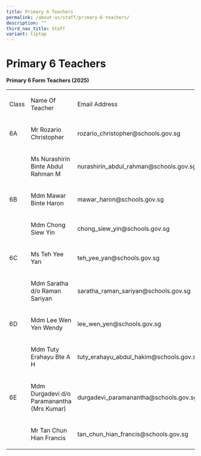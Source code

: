 ```yaml
---
title: Primary 6 Teachers
permalink: /about-us/staff/primary-6-teachers/
description: ""
third_nav_title: Staff
variant: tiptap
---
```

<h1><strong>Primary 6 Teachers</strong></h1>
<p><strong>Primary 6 Form Teachers (2025)</strong>
</p>
<table style="minWidth: 75px">
<colgroup>
<col>
<col>
<col>
</colgroup>
<tbody>
<tr>
<td rowspan="1" colspan="1">
<p>Class</p>
</td>
<td rowspan="1" colspan="1">
<p>Name Of Teacher</p>
</td>
<td rowspan="1" colspan="1">
<p>Email Address</p>
</td>
</tr>
<tr>
<td rowspan="1" colspan="1">
<p>6A</p>
</td>
<td rowspan="1" colspan="1">
<p>Mr Rozario Christopher</p>
</td>
<td rowspan="1" colspan="1">
<p><a rel="noopener noreferrer nofollow" target="_blank">rozario_christopher@schools.gov.sg</a>
</p>
</td>
</tr>
<tr>
<td rowspan="1" colspan="1">
<p>&nbsp;</p>
</td>
<td rowspan="1" colspan="1">
<p>Ms Nurashirin Binte Abdul Rahman M</p>
</td>
<td rowspan="1" colspan="1">
<p><a rel="noopener noreferrer nofollow" target="_blank">nurashirin_abdul_rahman@schools.gov.sg</a>
</p>
</td>
</tr>
<tr>
<td rowspan="1" colspan="1">
<p>6B</p>
</td>
<td rowspan="1" colspan="1">
<p>Mdm Mawar Binte Haron</p>
</td>
<td rowspan="1" colspan="1">
<p><a rel="noopener noreferrer nofollow" target="_blank">mawar_haron@schools.gov.sg</a>
</p>
</td>
</tr>
<tr>
<td rowspan="1" colspan="1">
<p>&nbsp;</p>
</td>
<td rowspan="1" colspan="1">
<p>Mdm Chong Siew Yin</p>
</td>
<td rowspan="1" colspan="1">
<p><a rel="noopener noreferrer nofollow" target="_blank">chong_siew_yin@schools.gov.sg</a>
</p>
</td>
</tr>
<tr>
<td rowspan="1" colspan="1">
<p>6C</p>
</td>
<td rowspan="1" colspan="1">
<p>Ms Teh Yee Yan</p>
</td>
<td rowspan="1" colspan="1">
<p><a rel="noopener noreferrer nofollow" target="_blank">teh_yee_yan@schools.gov.sg</a>
</p>
</td>
</tr>
<tr>
<td rowspan="1" colspan="1">
<p>&nbsp;</p>
</td>
<td rowspan="1" colspan="1">
<p>Mdm Saratha d/o Raman Sariyan</p>
</td>
<td rowspan="1" colspan="1">
<p><a rel="noopener noreferrer nofollow" target="_blank">saratha_raman_sariyan@schools.gov.sg</a>
</p>
</td>
</tr>
<tr>
<td rowspan="1" colspan="1">
<p>6D</p>
</td>
<td rowspan="1" colspan="1">
<p>Mdm Lee Wen Yen Wendy</p>
</td>
<td rowspan="1" colspan="1">
<p><a rel="noopener noreferrer nofollow" target="_blank">lee_wen_yen@schools.gov.sg</a>
</p>
</td>
</tr>
<tr>
<td rowspan="1" colspan="1">
<p>&nbsp;</p>
</td>
<td rowspan="1" colspan="1">
<p>Mdm Tuty Erahayu Bte A H</p>
</td>
<td rowspan="1" colspan="1">
<p><a rel="noopener noreferrer nofollow" target="_blank">tuty_erahayu_abdul_hakim@schools.gov.sg</a>
</p>
</td>
</tr>
<tr>
<td rowspan="1" colspan="1">
<p>6E</p>
</td>
<td rowspan="1" colspan="1">
<p>Mdm Durgadevi d/o Paramanantha (Mrs Kumar)</p>
</td>
<td rowspan="1" colspan="1">
<p><a rel="noopener noreferrer nofollow" target="_blank">durgadevi_paramanantha@schools.gov.sg</a>
</p>
</td>
</tr>
<tr>
<td rowspan="1" colspan="1">
<p>&nbsp;</p>
</td>
<td rowspan="1" colspan="1">
<p>Mr Tan Chun Hian Francis</p>
</td>
<td rowspan="1" colspan="1">
<p><a rel="noopener noreferrer nofollow" target="_blank">tan_chun_hian_francis@schools.gov.sg</a>
</p>
</td>
</tr>
</tbody>
</table>
<p></p>